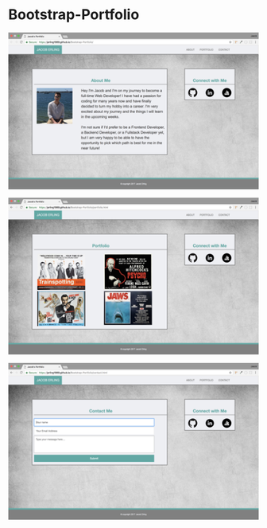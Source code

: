 # Bootstrap-Portfolio

![ABOUT](assets/images/readme/about.png)

![PORTFOLIO](assets/images/readme/portfolio.png)

![CONTACT](assets/images/readme/contact.png)
